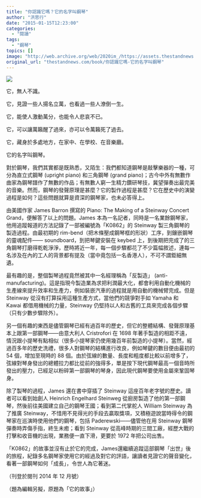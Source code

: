 ```yaml
---
title: "你認識它嗎？它的名字叫鋼琴"
author: "洪思行"
date: "2015-01-15T12:23:00"
categories:
  - "閱讀"
tags:
  - "鋼琴"
topics: []
image: "http://web.archive.org/web/2020im_/https://assets.thestandnews.com/media/photos/K0862_xjEZl.jpg"
original_url: "thestandnews.com/book/你認識它嗎-它的名字叫鋼琴"
---
```

![](http://web.archive.org/web/2020im_/https://assets.thestandnews.com/media/photos/K0862_xjEZl.jpg)

它，無人不識。

它，見證一些人揚名立萬，也看過一些人潦倒一生。

它，能使人激動萬分，也能令人悲哀不已。

它，可以讓萬籟醒了過來，亦可以令萬籟死了過去。

它，藏身於多處地方，在家中、在學校、在音樂廳。

它的名字叫鋼琴。

對於鋼琴，我們其實都是既熟悉，又陌生：我們都知道鋼琴是敲擊樂器的一種，可分為直立式鋼琴 (upright piano) 和三角鋼琴 (grand piano)；古今中外有無數作曲家為鋼琴譜作了無數的作品；有無數人窮一生精力鑽研琴技，冀望彈奏出最完美的音樂。然而，鋼琴的發聲原理是甚麼？它的製作過程是甚麼？它在歷史中的演變過程是如何？這些問題就算是資深的鋼琴家，也未必答得上。

由美國作家 James Barron 撰寫的 Piano: The Making of a Steinway Concert Grand，便解答了以上的問題。James 本為一名記者，同時是一名業餘鋼琴家，他用追蹤報道的方法記錄了一部被編號為「K0862」的 Steinway 製三角鋼琴的製造過程。由最初期的 rim-bend（把木條壓成鋼琴框的形狀）工序，到鑲嵌鋼琴的靈魂配件—— soundboard，到把琴鍵安裝在 keybed 上，到後期把完成了的三角鋼琴打磨得乾乾淨淨，歷時將近一年，每一個步驟都花了不少篇幅敘述，連每一名涉及在內的工人的背景都有提及（當中竟包括一名香港人），不可不謂鉅細無遺。

最有趣的是，整個製琴過程竟然被其中一名經理稱為「反製造」 (anti-manufacturing)。這是指現今製造業為求把利潤最大化，都會利用自動化機械的生產線來提升效率和生產力，例如裝嵌汽車的過程就是用自動的機械臂完成。但是 Steinway 從沒有打算採用這種生產方式，當他們的競爭對手如 Yamaha 和 Kawai 都借用機械的力量，Steinway 仍堅持以人和古舊的工具來完成各個步驟（只有少數步驟除外）。

另一個有趣的東西是儘管鋼琴已經有過百年的歷史，但它的整體結構、發聲原理基本上跟第一部鋼琴——由意大利人 Cristrofori 在 1698 年著手製造的相距不遠，情況跟小提琴有點相似（很多小提琴家仍使用幾百年前製造的小提琴）。當然，經過百多年的歷史洗禮，很多人對鋼琴的結構進行改良，例如琴鍵的數目便由最初的 54 個，增加至現時的 88 個。由於弦線的數量、長度和粗度都比較以前增多了，弦線對琴身發出的總體拉力都比從前的強得多，單是按下現代鋼琴最高一個音時所發出的壓力，已經足以粉碎第一部鋼琴的琴身，因此現代鋼琴要使用金屬來鞏固琴身。

除了製琴的過程，James 還在書中穿插了 Steinway 這座百年老字號的歷史。讀者可以看到始創人 Heinrich Engelhard Steinweg 從廚房製造了他的第一部鋼琴，然後前往美國建立自己的鋼琴王國；看到第二代掌舵人 William Steinway 為了推廣 Steinway，不惜用不見得光的手段去贏取獎項，又積極遊說當時得令的鋼琴家在巡演時使用他們的鋼琴，包括 Paderewski——儘管他在用 Steinway 鋼琴彈奏時弄傷手指，終生未癒；看到 Steinway 從高峰時期的三間工廠，經歷大戰的打擊和收音機的出現，業務便一直下滑，更要於 1972 年把公司出售。

「K0862」的故事並沒有止於它的完成，James還繼續追蹤這部鋼琴「出世」後的旅程，紀錄多名鋼琴家使用它的經過及對它的評語，讓讀者見證它的聲音變化，看著一部鋼琴如何「成長」，令世人為它著迷。

（刊登於閱刊 2014 年 12 月號）

（題為編輯另擬，原題為「它的故事」）